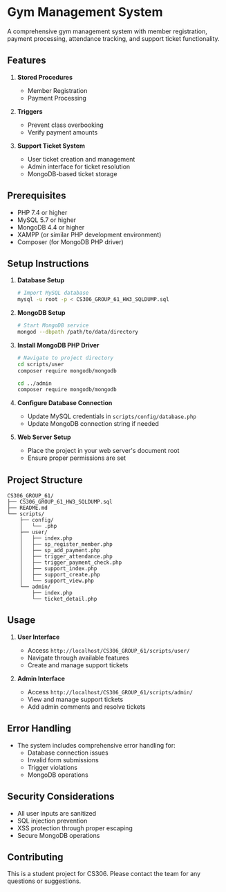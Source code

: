 # Gym Management System

A comprehensive gym management system with member registration, payment processing, attendance tracking, and support ticket functionality.

## Features

1. **Stored Procedures**
   - Member Registration
   - Payment Processing

2. **Triggers**
   - Prevent class overbooking
   - Verify payment amounts

3. **Support Ticket System**
   - User ticket creation and management
   - Admin interface for ticket resolution
   - MongoDB-based ticket storage

## Prerequisites

- PHP 7.4 or higher
- MySQL 5.7 or higher
- MongoDB 4.4 or higher
- XAMPP (or similar PHP development environment)
- Composer (for MongoDB PHP driver)

## Setup Instructions

1. **Database Setup**
   ```bash
   # Import MySQL database
   mysql -u root -p < CS306_GROUP_61_HW3_SQLDUMP.sql
   ```

2. **MongoDB Setup**
   ```bash
   # Start MongoDB service
   mongod --dbpath /path/to/data/directory
   ```

3. **Install MongoDB PHP Driver**
   ```bash
   # Navigate to project directory
   cd scripts/user
   composer require mongodb/mongodb

   cd ../admin
   composer require mongodb/mongodb
   ```

4. **Configure Database Connection**
   - Update MySQL credentials in `scripts/config/database.php`
   - Update MongoDB connection string if needed

5. **Web Server Setup**
   - Place the project in your web server's document root
   - Ensure proper permissions are set

## Project Structure

```
CS306_GROUP_61/
├── CS306_GROUP_61_HW3_SQLDUMP.sql
├── README.md
└── scripts/
    ├── config/
    │   └── .php
    ├── user/
    │   ├── index.php
    │   ├── sp_register_member.php
    │   ├── sp_add_payment.php
    │   ├── trigger_attendance.php
    │   ├── trigger_payment_check.php
    │   ├── support_index.php
    │   ├── support_create.php
    │   └── support_view.php
    └── admin/
        ├── index.php
        └── ticket_detail.php
```

## Usage

1. **User Interface**
   - Access `http://localhost/CS306_GROUP_61/scripts/user/`
   - Navigate through available features
   - Create and manage support tickets

2. **Admin Interface**
   - Access `http://localhost/CS306_GROUP_61/scripts/admin/`
   - View and manage support tickets
   - Add admin comments and resolve tickets

## Error Handling

- The system includes comprehensive error handling for:
  - Database connection issues
  - Invalid form submissions
  - Trigger violations
  - MongoDB operations

## Security Considerations

- All user inputs are sanitized
- SQL injection prevention
- XSS protection through proper escaping
- Secure MongoDB operations

## Contributing

This is a student project for CS306. Please contact the team for any questions or suggestions. 